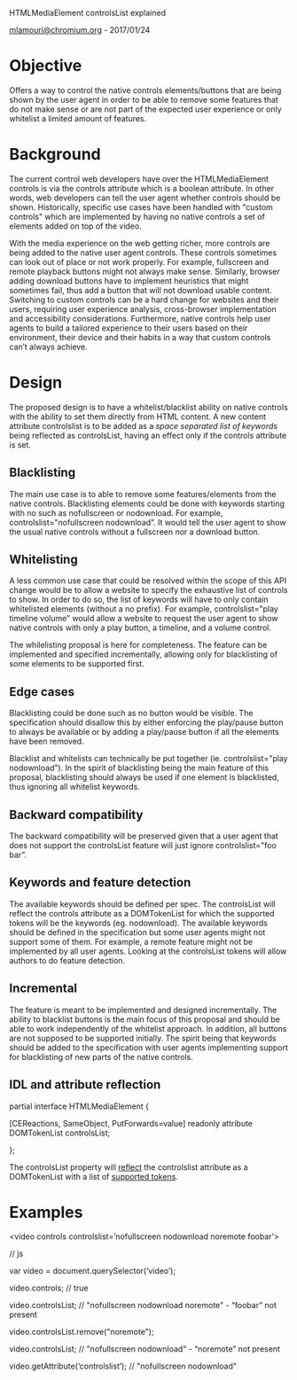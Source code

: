 HTMLMediaElement controlsList explained

mlamouri@chromium.org - 2017/01/24

# Objective

Offers a way to control the native controls elements/buttons that are being shown by the user agent in order to be able to remove some features that do not make sense or are not part of the expected user experience or only whitelist a limited amount of features.

# Background

The current control web developers have over the HTMLMediaElement controls is via the controls attribute which is a boolean attribute. In other words, web developers can tell the user agent whether controls should be shown. Historically, specific use cases have been handled with "custom controls" which are implemented by having no native controls a set of elements added on top of the video.

With the media experience on the web getting richer, more controls are being added to the native user agent controls. These controls sometimes can look out of place or not work properly. For example, fullscreen and remote playback buttons might not always make sense. Similarly, browser adding download buttons have to implement heuristics that might sometimes fail, thus add a button that will not download usable content. Switching to custom controls can be a hard change for websites and their users, requiring user experience analysis, cross-browser implementation and accessibility considerations. Furthermore, native controls help user agents to build a tailored experience to their users based on their environment, their device and their habits in a way that custom controls can’t always achieve.

# Design

The proposed design is to have a whitelist/blacklist ability on native controls with the ability to set them directly from HTML content. A new content attribute controlslist is to be added as a *space separated list of keywords* being reflected as controlsList, having an effect only if  the controls attribute is set.

## Blacklisting

The main use case is to able to remove some features/elements from the native controls. Blacklisting elements could be done with keywords starting with no such as nofullscreen or nodownload. For example, controlslist="nofullscreen nodownload”. It would tell the user agent to show the usual native controls without a fullscreen nor a download button.

## Whitelisting

A less common use case that could be resolved within the scope of this API change would be to allow a website to specify the exhaustive list of controls to show. In order to do so, the list of keywords will have to only contain whitelisted elements (without a no prefix). For example, controlslist="play timeline volume” would allow a website to request the user agent to show native controls with only a play button, a timeline, and a volume control.

The whilelisting proposal is here for completeness. The feature can be implemented and specified incrementally, allowing only for blacklisting of some elements to be supported first.

## Edge cases

Blacklisting could be done such as no button would be visible. The specification should disallow this by either enforcing the play/pause button to always be available or by adding a play/pause button if all the elements have been removed.

Blacklist and whitelists can technically be put together (ie. controlslist="play nodownload”). In the spirit of blacklisting being the main feature of this proposal, blacklisting should always be used if one element is blacklisted, thus ignoring all whitelist keywords.

## Backward compatibility

The backward compatibility will be preserved given that a user agent that does not support the controlsList feature will just ignore controlslist="foo bar”.

## Keywords and feature detection

The available keywords should be defined per spec. The controlsList will reflect the controls attribute as a DOMTokenList for which the supported tokens will be the keywords (eg. nodownload). The available keywords should be defined in the specification but some user agents might not support some of them. For example, a remote feature might not be implemented by all user agents. Looking at the controlsList tokens will allow authors to do feature detection.

## Incremental

The feature is meant to be implemented and designed incrementally. The ability to blacklist buttons is the main focus of this proposal and should be able to work independently of the whitelist approach. In addition, all buttons are not supposed to be supported initially. The spirit being that keywords should be added to the specification with user agents implementing support for blacklisting of new parts of the native controls.

## IDL and attribute reflection

partial interface HTMLMediaElement {

  [CEReactions, SameObject, PutForwards=value] readonly attribute DOMTokenList controlsList;

};

The controlsList property will [reflect](https://html.spec.whatwg.org/multipage/infrastructure.html#reflect) the controlslist attribute as a DOMTokenList with a list of [supported tokens](https://dom.spec.whatwg.org/#concept-supported-tokens). 

# Examples

<video controls controlslist=’nofullscreen nodownload noremote foobar’></video>

// js

var video = document.querySelector(‘video’);

video.controls; // true

video.controlsList; // "nofullscreen nodownload noremote" - “foobar” not present

video.controlsList.remove("noremote");

video.controlsList; // "nofullscreen nodownload" - “noremote” not present

video.getAttribute(‘controlslist’); // "nofullscreen nodownload"

